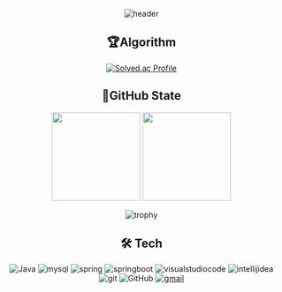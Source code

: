 <div align=center>

![header](https://capsule-render.vercel.app/api?type=waving&height=200&color=gradient&text=KANG%20HEE%20JUN%20👋&textBg=false&fontSize=60&fontAlignY=35&animation=twinkling&desc=Backend%20Developer)
## 🏆Algorithm
[![Solved.ac Profile](http://mazassumnida.wtf/api/v2/generate_badge?boj=dhfkdlsj)](https://solved.ac/dhfkdlsj/)  

## 🏅GitHub State
<div align="center">       
<img height="160px" src="https://github-readme-stats.vercel.app/api?username=dhfkdlsj&show_icons=true&theme=radical&title_color=1E90FF&bg_color=E6F0FF%border_color=1E90FF&text_color=4682B4&count_private=true&icon_color=104E8B" />
<img height="160px" src="https://github-readme-streak-stats.herokuapp.com/?user=dhfkdlsj&theme=default&ring=1E90FF&currStreakLabel=1E90FF&fire=4682B4" />

![trophy](https://github-profile-trophy.vercel.app/?username=dhfkdlsj&column=4&margin-w=15&margin-h=15&theme=blue)

## 🛠️ Tech
![Java](https://img.shields.io/badge/Java-007396.svg?&style=for-the-badge&logo=Java&logoColor=white)
![mysql](https://img.shields.io/badge/mysql-4479A1.svg?&style=for-the-badge&logo=mysql&logoColor=white)
![spring](https://img.shields.io/badge/spring-6DB33F.svg?&style=for-the-badge&logo=spring&logoColor=white)
![springboot](https://img.shields.io/badge/spring%20boot-6DB33F.svg?&style=for-the-badge&logo=springboot&logoColor=white)
![visualstudiocode](https://img.shields.io/badge/visual%20studio%20code-007ACC.svg?&style=for-the-badge&logo=visualstudiocode&logoColor=white)
![intellijidea](https://img.shields.io/badge/intellij%20idea-000000.svg?&style=for-the-badge&logo=intellijidea&logoColor=white)
![git](https://img.shields.io/badge/git-F05032.svg?&style=for-the-badge&logo=git&logoColor=white)
![GitHub](https://img.shields.io/badge/github-181717.svg?&style=for-the-badge&logo=github&logoColor=white)
[![gmail](https://img.shields.io/badge/gmail-EA4335.svg?&style=for-the-badge&logo=gmail&logoColor=white)](mailto:dhfkdlsj1@gmail.com)
</div>
